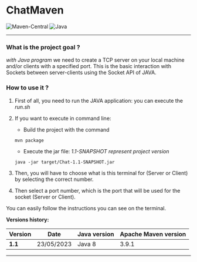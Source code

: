 # ChatMaven

<div align="left">

![Maven-Central](https://img.shields.io/badge/MavenCentral-3.9.1-success)
![Java](https://img.shields.io/badge/Java-17-red)

</div>

---

### What is the project goal ?

_with Java program_
we need to create a TCP server on your local machine and/or clients with a specified port.
This is the basic interaction with Sockets between server-clients using the Socket API of JAVA.

### How to use it ?

1. First of all, you need to run the JAVA application: you can execute the _run.sh_

2. If you want to execute in command line:

   - Build the project with the command
   ```
   mvn package
   ```
   
   - Execute the jar file: _1.1-SNAPSHOT represent project version_
   ```
   java -jar target/Chat-1.1-SNAPSHOT.jar
   ```

3. Then, you will have to choose what is this terminal for (Server or Client) by selecting the correct number.
4. Then select a port number, which is the port that will be used for the socket (Server or Client).

You can easily follow the instructions you can see on the terminal.


**Versions history:**

|      Version       |             Date            |         Java version         |     Apache Maven version    |
|--------------------|-----------------------------|------------------------------|-----------------------------|
| **1.1**            | 23/05/2023                  | Java 8                       | 3.9.1                       |

-----
